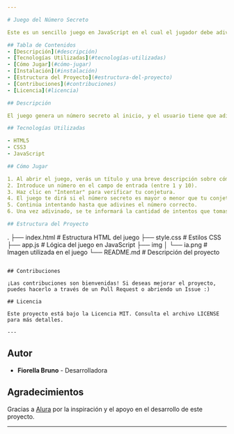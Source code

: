 ```yaml
---

# Juego del Número Secreto

Este es un sencillo juego en JavaScript en el cual el jugador debe adivinar un número secreto generado aleatoriamente dentro de un rango del 1 al 10.

## Tabla de Contenidos
- [Descripción](#descripción)
- [Tecnologías Utilizadas](#tecnologías-utilizadas)
- [Cómo Jugar](#cómo-jugar)
- [Instalación](#instalación)
- [Estructura del Proyecto](#estructura-del-proyecto)
- [Contribuciones](#contribuciones)
- [Licencia](#licencia)

## Descripción

El juego genera un número secreto al inicio, y el usuario tiene que adivinarlo. Después de cada intento, se le informa si el número secreto es mayor o menor al número ingresado. Si el usuario adivina el número, se le muestra cuántos intentos le tomó y se habilita un botón para reiniciar el juego y jugar otra vez.

## Tecnologías Utilizadas

- HTML5
- CSS3
- JavaScript

## Cómo Jugar

1. Al abrir el juego, verás un título y una breve descripción sobre cómo jugar.
2. Introduce un número en el campo de entrada (entre 1 y 10).
3. Haz clic en "Intentar" para verificar tu conjetura.
4. El juego te dirá si el número secreto es mayor o menor que tu conjetura.
5. Continúa intentando hasta que adivines el número correcto.
6. Una vez adivinado, se te informará la cantidad de intentos que tomaste y podrás iniciar un nuevo juego haciendo clic en "Nuevo juego".

## Estructura del Proyecto

```
.
├── index.html       # Estructura HTML del juego
├── style.css        # Estilos CSS
├── app.js           # Lógica del juego en JavaScript
├── img
│   └── ia.png       # Imagen utilizada en el juego
└── README.md        # Descripción del proyecto
```

## Contribuciones

¡Las contribuciones son bienvenidas! Si deseas mejorar el proyecto, puedes hacerlo a través de un Pull Request o abriendo un Issue :)

## Licencia

Este proyecto está bajo la Licencia MIT. Consulta el archivo LICENSE para más detalles.

---
```


## Autor

- **Fiorella Bruno** - Desarrolladora

## Agradecimientos

Gracias a [Alura](https://www.alura.com.br/) por la inspiración y el apoyo en el desarrollo de este proyecto.

---
